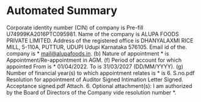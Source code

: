 # Automated Summary

Corporate identity number (CIN) of company is Pre-fill U74999KA2016PTC095981. Name of the company is ALUPA FOODS PRIVATE LIMITED. Address of the registered office is DHANYALAXMI RICE MILL, 5-110A, PUTTUR, UDUPI Udupi Karnataka 576105. Email id of the. company is * mail@alupafoods.in. (b) Nature of appointment * is Appointment/Re-appointment in AGM. (f) Period of account for which appointed From is * 01/04/2022. To is 31/03/2027 (DD/MM/YYYY). (g) Number of financial year(s) to which appointment relates is * is 6. S.no.pdf Resolution for appointment of Auditor Signed Intimation Letter Signed. Acceptance signed.pdf Attach. 6. Optional attachment(s): I am authorized by the Board of Directors of the Company vide resolution number *.